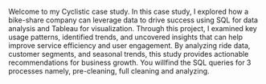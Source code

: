 Welcome to my Cyclistic case study. In this case study, I explored how a bike-share company can leverage data to drive success using SQL for data analysis and Tableau for visualization. Through this project, I examined key usage patterns, identified trends, and uncovered insights that can help improve service efficiency and user engagement. By analyzing ride data, customer segments, and seasonal trends, this study provides actionable recommendations for business growth. You willfind the SQL queries for 3 processes namely, pre-cleaning, full cleaning and analyzing.
